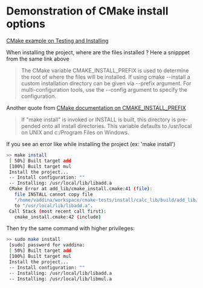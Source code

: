 # Demonstration of CMake install options

[CMake example on Testing and Installing](https://cmake.org/cmake/help/latest/guide/tutorial/index.html#installing-and-testing-step-4)

When installing the project, where are the files installed ? Here a snipppet from the same link above
> The CMake variable CMAKE_INSTALL_PREFIX is used to determine the root of where the files will be installed. 
> If using cmake --install a custom installation directory can be given via --prefix argument. For 
> multi-configuration tools, use the --config argument to specify the configuration.

Another quote from [CMake documentation on CMAKE_INSTALL_PREFIX](https://cmake.org/cmake/help/v2.8.8/cmake.html#variable%3aCMAKE_INSTALL_PREFIX)
> If "make install" is invoked or INSTALL is built, this directory is pre-pended onto all 
> install directories. This variable defaults to /usr/local on UNIX and c:/Program Files on Windows.

If you see an error like while installing the project (ex: 'make install') 

```bash
>> make install
 [ 50%] Built target add
 [100%] Built target mul
 Install the project...
 -- Install configuration: ""
 -- Installing: /usr/local/lib/libadd.a
 CMake Error at add_lib/cmake_install.cmake:41 (file):
   file INSTALL cannot copy file
   "/home/vaddina/workspace/cmake-tests/install/calc_lib/build/add_lib/libadd.a"
   to "/usr/local/lib/libadd.a".
 Call Stack (most recent call first):
   cmake_install.cmake:42 (include)
```

Then try the same command with higher privileges:

```bash
>> sudo make install
 [sudo] password for vaddina: 
 [ 50%] Built target add
 [100%] Built target mul
 Install the project...
 -- Install configuration: ""
 -- Installing: /usr/local/lib/libadd.a
 -- Installing: /usr/local/lib/libmul.a
```


